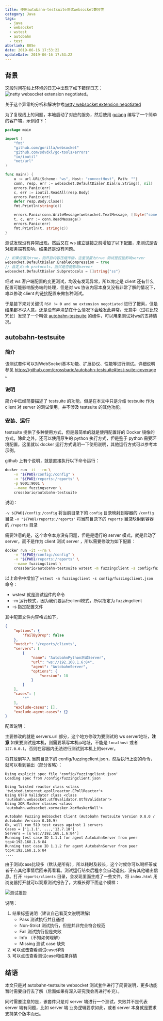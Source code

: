 ```yaml
---
title: 使用autobahn-testsuite测试websocket兼容性
category: Java
tags:
  - java
  - websocket
  - wstest
  - autobahn
  - test
abbrlink: 805e
date: 2019-06-16 17:53:22
updateDate: 2019-06-16 17:53:22
---
```


## 背景

这段时间在线上环境的日志中出现了如下错误日志：
![netty websocket extension negotiated](https://public-links.todu.top/1560676613.png?imageMogr2/thumbnail/!100p)。

关于这个异常的分析和解决参考[netty websocket extension negotiated](/posts/c920)

为了复现线上的问题，本地启动了对应的服务，然后使用 [golang](https://golang.org/) 编写了一个简单的客户端，示例如下：

```go
package main

import (
    "fmt"
    "github.com/gorilla/websocket"
    "github.com/sdvdxl/go-tools/errors"
    "io/ioutil"
    "net/url"
)

func main() {
    u := url.URL{Scheme: "ws", Host: "connectHost", Path: ""}
    conn, resp, err := websocket.DefaultDialer.Dial(u.String(), nil)
    errors.Panic(err)
    c, err := ioutil.ReadAll(resp.Body)
    errors.Panic(err)
    defer resp.Body.Close()
    fmt.Println(string(c))

    errors.Panic(conn.WriteMessage(websocket.TextMessage, []byte("some data\n")))
    t, c, err := conn.ReadMessage()
    errors.Panic(err)
    fmt.Println(t, string(c))
}
```

测试发现没有异常出现。然后又在 ws 建立链接之前增加了以下配置，来测试是否对服务端有影响，结果还是没有问题。

```go
// 如果设置为true，则开启内容压缩传输，这里设置为true 测试是否能影响server
websocket.DefaultDialer.EnableCompression = true
// 自定义sub protocols，测试是否能影响server
websocket.DefaultDialer.Subprotocols = []string{"ss"}
```

经过 ws 客户端配置的变更测试，均没有发现异常，所以肯定是 client 还有什么配置可能影响服务端的处理，但是对 ws 协议内容本身又没有非常了解的情况下，难以修改 client 的链接配置来做各种测试。

于是接下来对关键词 `RSV != 0 and no extension negotiated` 进行了搜索，但是结果都不尽人意，还是没有弄清楚在什么情况下会触发此异常。无意中（过程比较冗长）发现了一个叫做 [autobahn-testsuite](https://github.com/crossbario/autobahn-testsuite) 的组件，可以用来测试对ws的支持情况。

## autobahn-testsuite

### 简介

该测试套件可以对WebSocket基本功能、扩展协议、性能等进行测试。详细说明参见 https://github.com/crossbario/autobahn-testsuite#test-suite-coverage 。


### 说明

简介中已经简要描述了 testsuite 的功能，但是在本文中只是介绍 testsuite 作为 client 对 server 的测试使用，并不涉及 testsuite 的其他功能。

### 安装、运行

testsuite 提供了多种使用方式，但是最简单的就是使用配置好的 Docker 镜像的方式，除此之外，还可以使用原生的 python 执行方式，但是鉴于 python 需要环境配置，这里就以 docker 运行方式说明一下使用说明，其他运行方式可以参考本示例。

github 上有个说明，就是直接执行以下命令运行：

```bash
docker run -it --rm \
    -v "${PWD}/config:/config" \
    -v "${PWD}/reports:/reports" \
    -p 9001:9001 \
    --name fuzzingserver \
    crossbario/autobahn-testsuite
```

说明：

`-v ${PWD}/config:/config` 将当前目录下的 `config` 目录映射到容器的 `/config` 目录
`-v "${PWD}/reports:/reports"` 将当前目录下的 `reports` 目录映射到容器的 `/reports` 目录

需要注意的是，这个命令本身没有问题，但是是运行的 server 模式，就是启动了 server，而不是作为 client 测试 server ，所以需要修改为如下配置：

```bash
docker run -it --rm \
    -v "${PWD}/config:/config" \
    -v "${PWD}/reports:/reports" \
    --name fuzzingclient \
    crossbario/autobahn-testsuite wstest -m fuzzingclient -s config/fuzzingclient.json
```

以上命令中增加了 `wstest -m fuzzingclient -s config/fuzzingclient.json` 命令：

- wstest 就是测试组件的命令
- -m 运行模式，因为我们要运行client模式，所以指定为 fuzzingclient
- -s 指定配置文件

其中配置文件内容格式如下，

```json
{
    "options": {
        "failByDrop": false
    },
    "outdir": "/reports/clients",
    "servers": [
        {
            "name": "AutobahnPython测试Server",
            "url": "ws://192.168.1.6:84",
            "agent": "AutobahnServer",
            "options": {
                "version": 18
            }
        }
    ],
    "cases": [
        "*"
    ],
    "exclude-cases": [],
    "exclude-agent-cases": {}
}
```

配置说明：

主要修改的就是 servers.url 部分，这个地方修改为要测试的 ws server地址，**注意** 如果要测试是本机，则需要填写本机ip地址，不能是 `localhost` 或者 `127.0.0.1`，否则在容器内无法进行测试到本机上的server。

将其放到写入 当前目录下的 config/fuzzingclient.json，然后执行上面的命令，就可以看到输出（部分省略）：

```text
Using explicit spec file 'config/fuzzingclient.json'
Loading spec from /config/fuzzingclient.json

Using Twisted reactor class <class 'twisted.internet.epollreactor.EPollReactor'>
Using UTF8 Validator class <class 'autobahn.websocket.utf8validator.Utf8Validator'>
Using XOR Masker classes <class 'autobahn.websocket.xormasker.XorMaskerNull'>

Autobahn Fuzzing WebSocket Client (Autobahn Testsuite Version 0.8.0 / Autobahn Version 0.10.9)
Ok, will run 519 test cases against 1 servers
Cases = ['1.1.1', ...,'13.7.18']
Servers = [u'ws://192.168.1.6:84']
Running test case ID 1.1.1 for agent AutobahnServer from peer tcp4:192.168.1.6:84
Running test case ID 1.1.2 for agent AutobahnServer from peer tcp4:192.168.1.6:84
....
```

由于测试case比较多（默认是所有），所以耗时及较长，这个时候你可以喝杯茶或者干点其他事情后回来再看看。测试运行结束后程序会自动退出，没有其他输出信息。打开 `reports/clients` 目录，会发现里面生成了一些文件，将 `index.html` 用浏览器打开就可以观察测试报告了，大概长得下面这个模样：

![测试报告](https://public-links.todu.top/1560683789.png?imageMogr2/thumbnail/!100p)

说明：

1. 结果标签说明（建议自己看英文说明理解）
    - Pass 测试执行并且通过
    - Non-Strict 测试执行，但是并非完全符合规范
    - Fail 测试执行但是失败
    - Info （不知如何理解）
    - Missing 测试 case 缺失
1. 可以点击查看测试case详情
1. 可以点击查看测试case和结果详情

## 结语

本文只是对 autobahn-testsuite websocket 测试套件进行了简要说明，更多功能暂时需要自行去了解（后面如果有深入研究我会再进行补充）。

同时需要注意的是，该套件只是对 server 端进行一个测试，失败并不是代表 server 端有问题，比如 server 端 业务逻辑要求如此，或者 server 本身就是要求支持某个版本而已。
